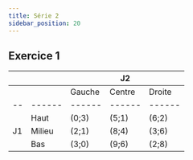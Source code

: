 ```yaml
---
title: Série 2
sidebar_position: 20
---
```


## Exercice 1

|     |        |        | J2     |        |
| --- | ------ | ------ | ------ | ------ |
|     |        | Gauche | Centre | Droite |
| --  | ------ | ------ | ------ | ------ |
|     | Haut   | (0;3)  | (5;1)  | (6;2)  |
| J1  | Milieu | (2;1)  | (8;4)  | (3;6)  |
|     | Bas    | (3;0)  | (9;6)  | (2;8)  |
